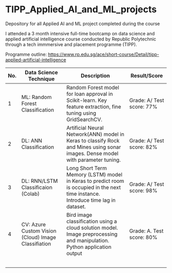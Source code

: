 # TIPP_Applied_AI_and_ML_projects
Depository for all Applied AI and ML project completed  during the course

I attended a 3 month intensive full-time bootcamp on data science and applied artificial intelligence course 
conducted by Republic Polytechnic through a tech immmersive and placement programme (TIPP).  
  
Programme outline: https://www.rp.edu.sg/ace/short-course/Detail/tipp-applied-artificial-intelligence  
  
  
| No.  |Data Science Technique   | Description   |Result/Score   |
|---|---|---|---|
| 1 | ML: Random Forest Classification  |Random Forest model for loan approval in Scikit-learn. Key feature extraction, fine tuning using GridSearchCV.| Grade: A/ Test score: 77%   |
| 2 | DL: ANN Classification  |Artificial Neural Network(ANN) model in Keras to classify Rock and Mines using sonar images. Dense model with parameter tuning. | Grade: A/ Test score: 82%  |
| 3 | DL: RNN/LSTM Classificaion (Colab)  | Long Short Term Memory (LSTM) model in Keras to predict room is occupied in the next time instance. Introduce time lag in dataset.    | Grade: A/ Test score: 98%  |
| 4 | CV: Azure Custom Vision (Cloud) Image Classifiation  | Bird image classification using a cloud solution model. Image preprocessing and manipulation. Python application output  |Grade: A. Test score: 80%   |
|   |   |   |   |
|   |   |   |   |
|   |   |   |   |
|   |   |   |   |
|   |   |   |   |
